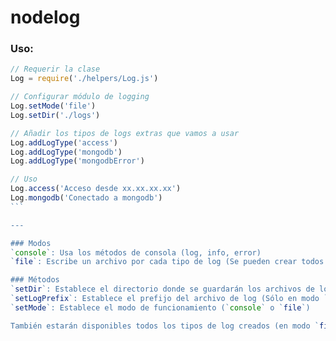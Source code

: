 # nodelog
 
### Uso:

````javascript
// Requerir la clase
Log = require('./helpers/Log.js')

// Configurar módulo de logging
Log.setMode('file')
Log.setDir('./logs')

// Añadir los tipos de logs extras que vamos a usar
Log.addLogType('access')
Log.addLogType('mongodb')
Log.addLogType('mongodbError')

// Uso
Log.access('Acceso desde xx.xx.xx.xx')
Log.mongodb('Conectado a mongodb')
```

---

### Modos
`console`: Usa los métodos de consola (log, info, error)
`file`: Escribe un archivo por cada tipo de log (Se pueden crear todos los que se quiera)

### Métodos
`setDir`: Establece el directorio donde se guardarán los archivos de logs (Sólo en modo `file`)
`setLogPrefix`: Establece el prefijo del archivo de log (Sólo en modo `file`)
`setMode`: Establece el modo de funcionamiento (`console` o `file`)

También estarán disponibles todos los tipos de log creados (en modo `file`) automáticamente.